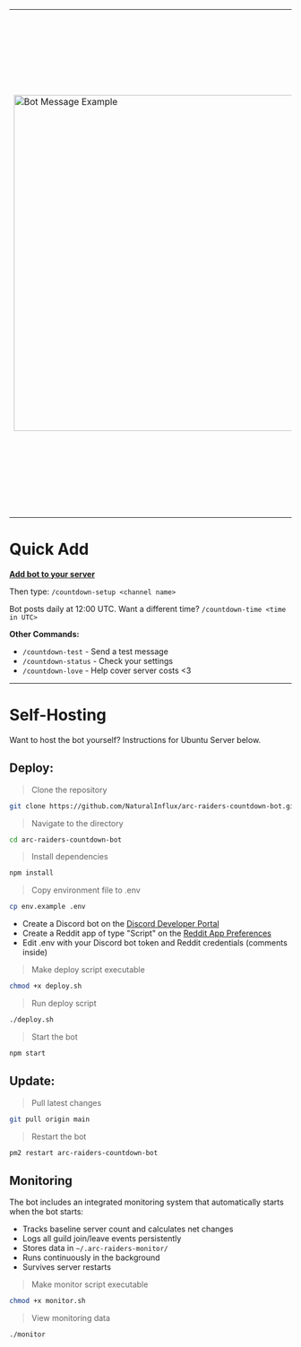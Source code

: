 <table>
<tr>
<td width="300">
  <img width="600" alt="Bot Message Example" src="https://github.com/user-attachments/assets/bd22cbfc-ee1e-40df-82a2-5cc82fcea017" />
</td>
<td>
  <strong>Discord bot that posts daily countdown messages until Arc Raiders release, including the top daily Reddit post from r/arcraiders and animated Twitch emotes that increase in amount and intensity over time</strong>
  <br><br>
  <img width="50" alt="catPls" src="https://github.com/user-attachments/assets/e9709481-ff34-4506-ad0d-69c8232faf9f" />
  <img width="50" alt="NODDERS" src="https://cdn.discordapp.com/emojis/1081963012405071953.gif?size=48&animated=true&name=NODDERS" />
  <img width="50" alt="veryCat" src="https://cdn.discordapp.com/emojis/1229852881465905212.gif?size=48&animated=true&name=veryCat" />
  <img width="50" alt="catBop" src="https://cdn.discordapp.com/emojis/1411848568100098048.gif?size=48&animated=true&name=catBop" />
  <img width="50" alt="HYPERS" src="https://cdn.discordapp.com/emojis/1081947121009295401.webp?size=48&name=HYPERS" />
  <img width="50" alt="OkayChamp" src="https://cdn.discordapp.com/emojis/1081948107853529108.webp?size=48&name=OkayChamp" />
  <img width="50" alt="PartyKirby" src="https://cdn.discordapp.com/emojis/1411880282226819243.gif?size=48&animated=true&name=PartyKirby" />
  <img width="50" alt="veiNODDERS" src="https://cdn.discordapp.com/emojis/1411880514104725644.gif?size=48&animated=true&name=veiNODDERS" />
</td>
</tr>
</table>

# Quick Add

[**Add bot to your server**](https://discord.com/oauth2/authorize?client_id=1413486967525478462&permissions=51264&integration_type=0&scope=bot)

Then type:
`/countdown-setup <channel name>`

Bot posts daily at 12:00 UTC.
Want a different time?
`/countdown-time <time in UTC>`

**Other Commands:**
- `/countdown-test` - Send a test message
- `/countdown-status` - Check your settings
- `/countdown-love` - Help cover server costs <3

---

# Self-Hosting

Want to host the bot yourself? Instructions for Ubuntu Server below.

## Deploy:
> Clone the repository
```bash
git clone https://github.com/NaturalInflux/arc-raiders-countdown-bot.git
```
> Navigate to the directory
```bash
cd arc-raiders-countdown-bot
```
> Install dependencies
```bash
npm install
```
> Copy environment file to .env
```bash
cp env.example .env
```
- Create a Discord bot on the [Discord Developer Portal](https://discord.com/developers/applications)
- Create a Reddit app of type "Script" on the [Reddit App Preferences](https://www.reddit.com/prefs/apps)
- Edit .env with your Discord bot token and Reddit credentials (comments inside)
> Make deploy script executable
```bash
chmod +x deploy.sh
```
> Run deploy script
```bash
./deploy.sh
```
> Start the bot
```bash
npm start
```

## Update:
> Pull latest changes
```bash
git pull origin main
```
> Restart the bot
```bash
pm2 restart arc-raiders-countdown-bot
```

## Monitoring

The bot includes an integrated monitoring system that automatically starts when the bot starts:

- Tracks baseline server count and calculates net changes
- Logs all guild join/leave events persistently
- Stores data in `~/.arc-raiders-monitor/`
- Runs continuously in the background
- Survives server restarts

> Make monitor script executable
```bash
chmod +x monitor.sh
```
> View monitoring data
```bash
./monitor
```
